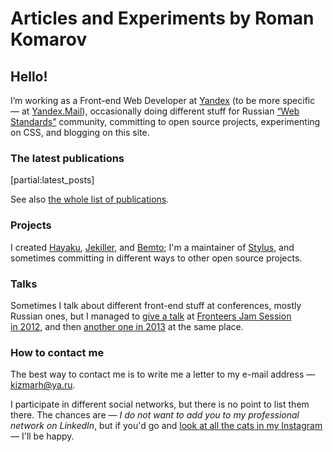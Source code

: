 # Articles and Experiments by Roman Komarov

## Hello!

I’m working as a Front-end Web Developer at [Yandex](http://yandex.com) (to be more specific — at [Yandex.Mail](https://mail.yandex.com/)), occasionally doing different stuff for Russian [“Web Standards”](http://web-standards.ru/about/en/) community, committing to open source projects, experimenting on CSS, and blogging on this site.


### The latest publications

[partial:latest_posts]

See also [the whole list of publications](everything/).


### Projects

I created [Hayaku](http://hayakubundle.com), [Jekiller](gh:shower/jekyller), and [Bemto](gh:kizu/bemto); I'm a maintainer of [Stylus](gh:stylus/stylus), and sometimes committing in different ways to other open source projects.


### Talks

Sometimes I talk about different front-end stuff at conferences, mostly Russian ones, but I managed to [give a talk](http://vimeo.com/51897358) at [Fronteers Jam Session in 2012](http://fronteers.nl/congres/2012/jam-session), and then [another one in 2013](https://fronteers.nl/congres/2013/jam-session/dont-look-into-the-source) at the same place.


### How to contact me

The best way to contact me is to write me a letter to my e-mail address — [kizmarh@ya.ru](mailto:kizmarh@ya.ru).

I participate in different social networks, but there is no point to list them there. The chances are — _I do not want to add you to my professional network on LinkedIn_, but if you'd go and [look at all the cats in my Instagram](https://instagram.com/ki_zu) — I'll be happy.
